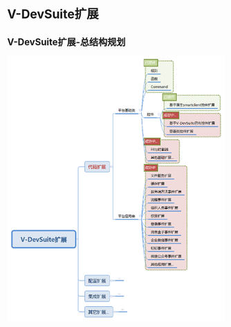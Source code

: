 # V-DevSuite扩展

## V-DevSuite扩展-总结构规划

![V-DevSuite&#x6269;&#x5C55;-&#x603B;&#x7ED3;&#x6784;&#x89C4;&#x5212;&#x56FE;](../.gitbook/assets/vdevsuite-kuo-zhan-.png)







